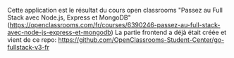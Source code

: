 Cette application est le résultat du cours open classrooms "Passez au Full Stack avec Node.js, Express et MongoDB"
(https://openclassrooms.com/fr/courses/6390246-passez-au-full-stack-avec-node-js-express-et-mongodb)
La partie frontend a déjà était créée et vient de ce repo: 
https://github.com/OpenClassrooms-Student-Center/go-fullstack-v3-fr
